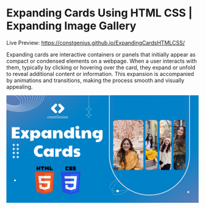 # Expanding Cards Using HTML CSS | Expanding Image Gallery

Live Preview: https://constgenius.github.io/ExpandingCardsHTMLCSS/

Expanding cards are interactive containers or panels that initially appear as compact or condensed elements on a webpage. When a user interacts with them, typically by clicking or hovering over the card, they expand or unfold to reveal additional content or information. This expansion is accompanied by animations and transitions, making the process smooth and visually appealing.

![Expanding Cards Using HTML CSS](images/ExpandingCards.png)
